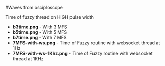 #Waves from osciploscope
<p>Time of fuzzy thread on HIGH pulse width</p>
<ul>
	<li><strong>b3time.png</strong> - With 3 MFS</li>
	<li><strong>b5time.png</strong> - With 5 MFS</li>
	<li><strong>b7time.png</strong> - With 7 MFS</li>
	<li><strong>7MFS-with-ws.png</strong> - Time of Fuzzy routine with websocket thread at 1Hz</li>
	<li><strong>7MFS-with-ws-1Khz.png</strong> - Time of Fuzzy routine with websocket thread at 1KHz</li>
</ul>